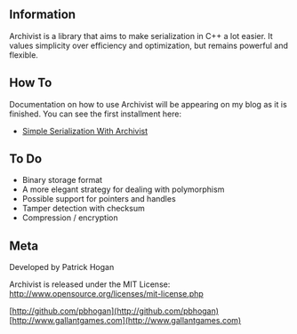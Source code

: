 ## Information

Archivist is a library that aims to make serialization in C++ a lot easier. It values simplicity over efficiency and optimization, but remains powerful and flexible.

## How To

Documentation on how to use Archivist will be appearing on my blog as it is finished. You can see the first installment here:

* [Simple Serialization With Archivist](http://gallantgames.com/post/2925049989/simple-serialization-with-archivist)

## To Do

* Binary storage format
* A more elegant strategy for dealing with polymorphism
* Possible support for pointers and handles
* Tamper detection with checksum
* Compression / encryption

## Meta

Developed by Patrick Hogan

Archivist is released under the MIT License: http://www.opensource.org/licenses/mit-license.php

[http://github.com/pbhogan](http://github.com/pbhogan)  
[http://www.gallantgames.com](http://www.gallantgames.com)

